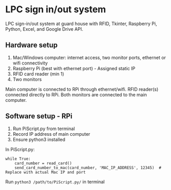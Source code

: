 # LPC sign in/out system
LPC sign-in/out system at guard house with RFID, Tkinter, Raspberry Pi, Python, Excel, and Google Drive API.

## Hardware setup
1. Mac/Windows computer: internet access, two monitor ports, ethernet or wifi connectivity
2. Raspberry Pi (best with ethernet port) - Assigned static IP
3. RFID card reader (min 1)
4. Two monitors

Main computer is connected to RPi through ethernet/wifi.
RFID reader(s) connected directly to RPi.
Both monitors are connected to the main computer.

## Software setup - RPi
1. Run PiScript.py from terminal
2. Record IP address of main computer
3. Ensure python3 installed  

In PiScript.py:

    while True:
        card_number = read_card()
        send_card_number_to_mac(card_number, 'MAC_IP_ADDRESS', 12345)  # Replace with actual Mac IP and port

Run `python3 /path/to/PiScript.py/` in terminal
